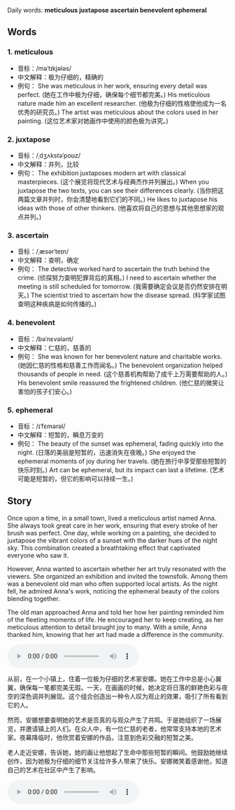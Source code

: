 Daily words: **meticulous juxtapose ascertain benevolent ephemeral**

## Words
### 1. meticulous
- 音标：/məˈtɪkjələs/ <span style="cursor: pointer;" onclick="document.getElementById('audio-player-1').play()"><i class="fas fa-volume-up"></i></span>
<audio id="audio-player-1" src="audios/words/meticulous.mp3" style="display:none;"></audio>
- 中文解释：极为仔细的，精确的
- 例句：
She was meticulous in her work, ensuring every detail was perfect. (她在工作中极为仔细，确保每个细节都完美。)
His meticulous nature made him an excellent researcher. (他极为仔细的性格使他成为一名优秀的研究员。)
The artist was meticulous about the colors used in her painting. (这位艺术家对她画作中使用的颜色极为讲究。)

### 2. juxtapose
- 音标：/ˌdʒʌkstəˈpoʊz/ <span style="cursor: pointer;" onclick="document.getElementById('audio-player-2').play()"><i class="fas fa-volume-up"></i></span>
<audio id="audio-player-2" src="audios/words/juxtapose.mp3" style="display:none;"></audio>
- 中文解释：并列，比较
- 例句：
The exhibition juxtaposes modern art with classical masterpieces. (这个展览将现代艺术与经典杰作并列展出。)
When you juxtapose the two texts, you can see their differences clearly. (当你把这两篇文章并列时，你会清楚地看到它们的不同。)
He likes to juxtapose his ideas with those of other thinkers. (他喜欢将自己的思想与其他思想家的观点并列。)

### 3. ascertain
- 音标：/ˌæsərˈteɪn/ <span style="cursor: pointer;" onclick="document.getElementById('audio-player-3').play()"><i class="fas fa-volume-up"></i></span>
<audio id="audio-player-3" src="audios/words/ascertain.mp3" style="display:none;"></audio>
- 中文解释：查明，确定
- 例句：
The detective worked hard to ascertain the truth behind the crime. (侦探努力查明犯罪背后的真相。)
I need to ascertain whether the meeting is still scheduled for tomorrow. (我需要确定会议是否仍然安排在明天。)
The scientist tried to ascertain how the disease spread. (科学家试图查明这种疾病是如何传播的。)

### 4. benevolent
- 音标：/bəˈnɛvələnt/ <span style="cursor: pointer;" onclick="document.getElementById('audio-player-4').play()"><i class="fas fa-volume-up"></i></span>
<audio id="audio-player-4" src="audios/words/benevolent.mp3" style="display:none;"></audio>
- 中文解释：仁慈的，慈善的
- 例句：
She was known for her benevolent nature and charitable works. (她因仁慈的性格和慈善工作而闻名。)
The benevolent organization helped thousands of people in need. (这个慈善机构帮助了成千上万需要帮助的人。)
His benevolent smile reassured the frightened children. (他仁慈的微笑让害怕的孩子们安心。)

### 5. ephemeral
- 音标：/ɪˈfɛmərəl/ <span style="cursor: pointer;" onclick="document.getElementById('audio-player-5').play()"><i class="fas fa-volume-up"></i></span>
<audio id="audio-player-5" src="audios/words/ephemeral.mp3" style="display:none;"></audio>
- 中文解释：短暂的，瞬息万变的
- 例句：
The beauty of the sunset was ephemeral, fading quickly into the night. (日落的美丽是短暂的，迅速消失在夜晚。)
She enjoyed the ephemeral moments of joy during her travels. (她在旅行中享受那些短暂的快乐时刻。)
Art can be ephemeral, but its impact can last a lifetime. (艺术可能是短暂的，但它的影响可以持续一生。)

## Story
Once upon a time, in a small town, lived a meticulous artist named Anna. She always took great care in her work, ensuring that every stroke of her brush was perfect. One day, while working on a painting, she decided to juxtapose the vibrant colors of a sunset with the darker hues of the night sky. This combination created a breathtaking effect that captivated everyone who saw it.

However, Anna wanted to ascertain whether her art truly resonated with the viewers. She organized an exhibition and invited the townsfolk. Among them was a benevolent old man who often supported local artists. As the night fell, he admired Anna's work, noticing the ephemeral beauty of the colors blending together.

The old man approached Anna and told her how her painting reminded him of the fleeting moments of life. He encouraged her to keep creating, as her meticulous attention to detail brought joy to many. With a smile, Anna thanked him, knowing that her art had made a difference in the community.

<audio controls>
<source src="./audios/story/2024-07-28-english.mp3" type="audio/mpeg">
你的浏览器不支持音频元素。
</audio>


从前，在一个小镇上，住着一位极为仔细的艺术家安娜。她在工作中总是小心翼翼，确保每一笔都完美无瑕。一天，在画画的时候，她决定将日落的鲜艳色彩与夜空的深色调并列展现。这个组合创造出一种令人叹为观止的效果，吸引了所有看到它的人。

然而，安娜想要查明她的艺术是否真的与观众产生了共鸣。于是她组织了一场展览，并邀请镇上的人们。在众人中，有一位仁慈的老者，他常常支持本地的艺术家。夜幕降临时，他欣赏着安娜的作品，注意到色彩交融的短暂之美。

老人走近安娜，告诉她，她的画让他想起了生命中那些短暂的瞬间。他鼓励她继续创作，因为她极为仔细的细节关注给许多人带来了快乐。安娜微笑着感谢他，知道自己的艺术在社区中产生了影响。

<audio controls>
<source src="./audios/story/2024-07-28-chinese.mp3" type="audio/mpeg">
你的浏览器不支持音频元素。
</audio>


